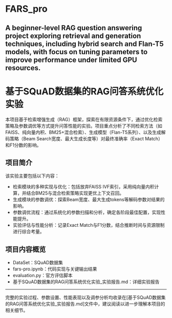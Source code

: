 # FARS_pro
A beginner-level RAG question answering project exploring retrieval and generation techniques, including hybrid search and Flan-T5 models, with focus on tuning parameters to improve performance under limited GPU resources.
---
# 基于SQuAD数据集的RAG问答系统优化实验

本项目基于检索增强生成（RAG）框架，探索在有限资源条件下，通过优化检索策略及参数调优等方式提升问答性能的实验。项目重点分析了不同检索方法（如FAISS、纯向量内积、BM25+混合检索）、生成模型（Flan-T5系列）、以及生成解码策略（Beam Search宽度、最大生成长度等）对最终准确率（Exact Match）和F1分数的影响。

## 项目简介
该实验主要包括以下内容：
- 检索模块的多种实现与优化：包括放弃FAISS IVF索引，采用纯向量内积计算，并结合BM25与混合检索策略实现更优上下文召回。
- 生成模块的参数调优：探索Beam宽度、最大生成tokens等解码参数对结果的影响。
- 参数调优流程：通过系统化的参数扫描和分析，确定各阶段最佳配置，实现性能提升。
- 实验评估与性能分析：记录Exact Match与F1分数，结合推断时间与资源限制进行综合考量。

## 项目内容概览
- DataSet：SQuAD数据集
- fars-pro.ipynb：代码实现与关键输出结果
- evaluation.py：官方评估脚本
- 基于SQuAD数据集的RAG问答系统优化实验_实验报告.md：详细实验报告
---
完整的实验过程、参数设置、性能表现以及调参分析均收录在[基于SQuAD数据集的RAG问答系统优化实验_实验报告.md]文件中，建议阅读以进一步理解本项目的相关细节。
